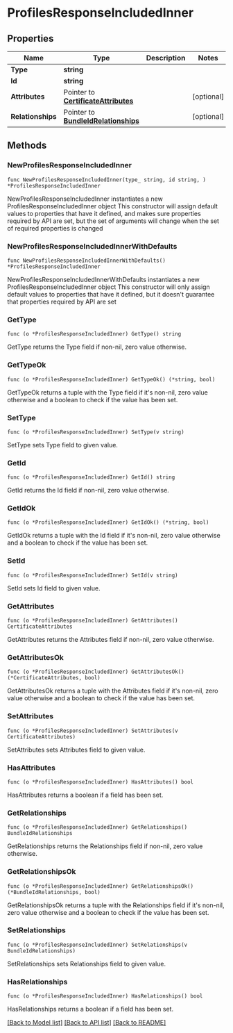 # ProfilesResponseIncludedInner

## Properties

Name | Type | Description | Notes
------------ | ------------- | ------------- | -------------
**Type** | **string** |  | 
**Id** | **string** |  | 
**Attributes** | Pointer to [**CertificateAttributes**](CertificateAttributes.md) |  | [optional] 
**Relationships** | Pointer to [**BundleIdRelationships**](BundleIdRelationships.md) |  | [optional] 

## Methods

### NewProfilesResponseIncludedInner

`func NewProfilesResponseIncludedInner(type_ string, id string, ) *ProfilesResponseIncludedInner`

NewProfilesResponseIncludedInner instantiates a new ProfilesResponseIncludedInner object
This constructor will assign default values to properties that have it defined,
and makes sure properties required by API are set, but the set of arguments
will change when the set of required properties is changed

### NewProfilesResponseIncludedInnerWithDefaults

`func NewProfilesResponseIncludedInnerWithDefaults() *ProfilesResponseIncludedInner`

NewProfilesResponseIncludedInnerWithDefaults instantiates a new ProfilesResponseIncludedInner object
This constructor will only assign default values to properties that have it defined,
but it doesn't guarantee that properties required by API are set

### GetType

`func (o *ProfilesResponseIncludedInner) GetType() string`

GetType returns the Type field if non-nil, zero value otherwise.

### GetTypeOk

`func (o *ProfilesResponseIncludedInner) GetTypeOk() (*string, bool)`

GetTypeOk returns a tuple with the Type field if it's non-nil, zero value otherwise
and a boolean to check if the value has been set.

### SetType

`func (o *ProfilesResponseIncludedInner) SetType(v string)`

SetType sets Type field to given value.


### GetId

`func (o *ProfilesResponseIncludedInner) GetId() string`

GetId returns the Id field if non-nil, zero value otherwise.

### GetIdOk

`func (o *ProfilesResponseIncludedInner) GetIdOk() (*string, bool)`

GetIdOk returns a tuple with the Id field if it's non-nil, zero value otherwise
and a boolean to check if the value has been set.

### SetId

`func (o *ProfilesResponseIncludedInner) SetId(v string)`

SetId sets Id field to given value.


### GetAttributes

`func (o *ProfilesResponseIncludedInner) GetAttributes() CertificateAttributes`

GetAttributes returns the Attributes field if non-nil, zero value otherwise.

### GetAttributesOk

`func (o *ProfilesResponseIncludedInner) GetAttributesOk() (*CertificateAttributes, bool)`

GetAttributesOk returns a tuple with the Attributes field if it's non-nil, zero value otherwise
and a boolean to check if the value has been set.

### SetAttributes

`func (o *ProfilesResponseIncludedInner) SetAttributes(v CertificateAttributes)`

SetAttributes sets Attributes field to given value.

### HasAttributes

`func (o *ProfilesResponseIncludedInner) HasAttributes() bool`

HasAttributes returns a boolean if a field has been set.

### GetRelationships

`func (o *ProfilesResponseIncludedInner) GetRelationships() BundleIdRelationships`

GetRelationships returns the Relationships field if non-nil, zero value otherwise.

### GetRelationshipsOk

`func (o *ProfilesResponseIncludedInner) GetRelationshipsOk() (*BundleIdRelationships, bool)`

GetRelationshipsOk returns a tuple with the Relationships field if it's non-nil, zero value otherwise
and a boolean to check if the value has been set.

### SetRelationships

`func (o *ProfilesResponseIncludedInner) SetRelationships(v BundleIdRelationships)`

SetRelationships sets Relationships field to given value.

### HasRelationships

`func (o *ProfilesResponseIncludedInner) HasRelationships() bool`

HasRelationships returns a boolean if a field has been set.


[[Back to Model list]](../README.md#documentation-for-models) [[Back to API list]](../README.md#documentation-for-api-endpoints) [[Back to README]](../README.md)


